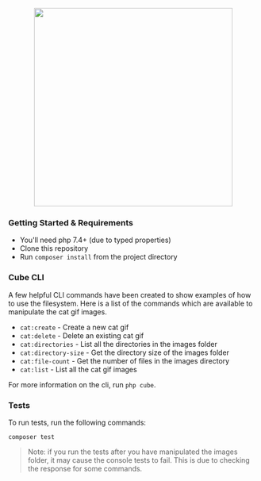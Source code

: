 <p align="center"><a href="https://3sidedcube.com" target="_blank"><img src="https://3sidedcube.com/app/themes/tsc-2018/img/footer/logo-black.png" width="400"></a></p>

### Getting Started & Requirements

* You'll need php 7.4+ (due to typed properties)
* Clone this repository
* Run `composer install` from the project directory

### Cube CLI

A few helpful CLI commands have been created to show examples of how to use the filesystem. Here is a list
of the commands which are available to manipulate the cat gif images.

- `cat:create` - Create a new cat gif
- `cat:delete` - Delete an existing cat gif
- `cat:directories` - List all the directories in the images folder
- `cat:directory-size` - Get the directory size of the images folder
- `cat:file-count` - Get the number of files in the images directory
- `cat:list` - List all the cat gif images

For more information on the cli, run `php cube`.

### Tests

To run tests, run the following commands:

```
composer test
```

> Note: if you run the tests after you have manipulated the images folder, it may cause the console tests to fail.
> This is due to checking the response for some commands.
